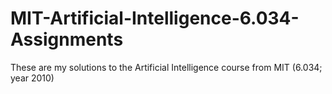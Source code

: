 # MIT-Artificial-Intelligence-6.034-Assignments
These are my solutions to the Artificial Intelligence course from MIT (6.034; year 2010)
